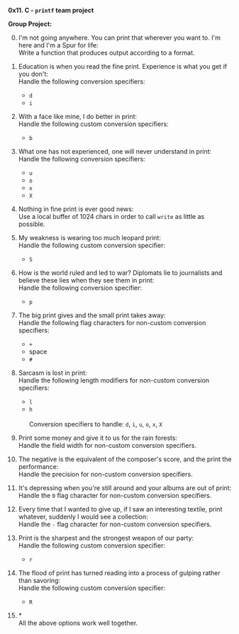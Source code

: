 **0x11. C - `printf` team project**

**Group Project:**

0. I'm not going anywhere. You can print that wherever you want to. I'm here and I'm a Spur for life:<br>
   Write a function that produces output according to a format.

1. Education is when you read the fine print. Experience is what you get if you don't:<br>
   Handle the following conversion specifiers:
   - `d`
   - `i`

2. With a face like mine, I do better in print:<br>
   Handle the following custom conversion specifiers:
   - `b`

3. What one has not experienced, one will never understand in print:<br>
   Handle the following conversion specifiers:
   - `u`
   - `o`
   - `x`
   - `X`

4. Nothing in fine print is ever good news:<br>
   Use a local buffer of 1024 chars in order to call `write` as little as possible.
                                                                                    
5. My weakness is wearing too much leopard print:<br>
   Handle the following custom conversion specifier:
   - `S`

6. How is the world ruled and led to war? Diplomats lie to journalists and believe these lies when they see them in print:<br>
   Handle the following conversion specifier:
   - `p`

7. The big print gives and the small print takes away:<br>
   Handle the following flag characters for non-custom conversion specifiers:
   - `+`
   - space
   - `#`

8. Sarcasm is lost in print:<br>
   Handle the following length modifiers for non-custom conversion specifiers:
   - `l`
   - `h`<br><br>
   Conversion specifiers to handle: `d`, `i`, `u`, `o`, `x`, `X`                                   

9. Print some money and give it to us for the rain forests:<br>
Handle the field width for non-custom conversion specifiers.

10. The negative is the equivalent of the composer's score, and the print the performance:<br>
    Handle the precision for non-custom conversion specifiers.

11. It's depressing when you're still around and your albums are out of print:<br>
    Handle the `0` flag character for non-custom conversion specifiers.

12. Every time that I wanted to give up, if I saw an interesting textile, print whatever, suddenly I would see a collection:<br>
    Handle the `-` flag character for non-custom conversion specifiers.

13. Print is the sharpest and the strongest weapon of our party:<br>
    Handle the following custom conversion specifier:
    - `r`

15. The flood of print has turned reading into a process of gulping rather than savoring:<br>
    Handle the following custom conversion specifier:
    - `R`

17. *<br>
    All the above options work well together.

